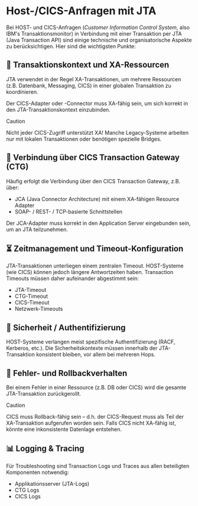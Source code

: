 # Host-/CICS-Anfragen mit JTA

Bei HOST- und CICS-Anfragen (_Customer Information Control System_, also IBM's Transaktionsmonitor) in Verbindung mit einer Transaktion per JTA (Java Transaction API) sind einige technische und organisatorische Aspekte zu berücksichtigen. Hier sind die wichtigsten Punkte:

## 🔁 Transaktionskontext und XA-Ressourcen
JTA verwendet in der Regel XA-Transaktionen, um mehrere Ressourcen (z.B. Datenbank, Messaging, CICS) in einer globalen Transaktion zu koordinieren.

Der CICS-Adapter oder -Connector muss XA-fähig sein, um sich korrekt in den JTA-Transaktionskontext einzubinden.

> [!CAUTION]
> Nicht jeder CICS-Zugriff unterstützt XA! Manche Legacy-Systeme arbeiten nur mit lokalen Transaktionen oder benötigen spezielle Bridges.

## 🧩 Verbindung über CICS Transaction Gateway (CTG)
Häufig erfolgt die Verbindung über den CICS Transaction Gateway, z.B. über:
- JCA (Java Connector Architecture) mit einem XA-fähigen Resource Adapter
- SOAP- / REST- / TCP-basierte Schnittstellen

Der JCA-Adapter muss korrekt in den Application Server eingebunden sein, um an JTA teilzunehmen.

## ⏳ Zeitmanagement und Timeout-Konfiguration
JTA-Transaktionen unterliegen einem zentralen Timeout. HOST-Systeme (wie CICS) können jedoch längere Antwortzeiten haben. Transaction Timeouts müssen daher aufeinander abgestimmt sein:
- JTA-Timeout
- CTG-Timeout
- CICS-Timeout
- Netzwerk-Timeouts

## 🔐 Sicherheit / Authentifizierung
HOST-Systeme verlangen meist spezifische Authentifizierung (RACF, Kerberos, etc.). Die Sicherheitskontexte müssen innerhalb der JTA-Transaktion konsistent bleiben, vor allem bei mehreren Hops.

## 🧨 Fehler- und Rollbackverhalten
Bei einem Fehler in einer Ressource (z.B. DB oder CICS) wird die gesamte JTA-Transaktion zurückgerollt.

> [!CAUTION]
> CICS muss Rollback-fähig sein – d.h. der CICS-Request muss als Teil der XA-Transaktion aufgerufen worden sein. Falls CICS nicht XA-fähig ist, könnte eine inkonsistente Datenlage entstehen.

## 📊 Logging & Tracing
Für Troubleshooting sind Transaction Logs und Traces aus allen beteiligten Komponenten notwendig:
- Applikationsserver (JTA-Logs)
- CTG Logs
- CICS Logs
